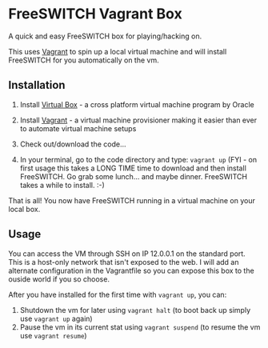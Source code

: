 FreeSWITCH Vagrant Box
======================

A quick and easy FreeSWITCH box for playing/hacking on. 

This uses [Vagrant](http://www.vagrantup.com) to spin up a local virtual machine and will install FreeSWITCH for you automatically on the vm. 

Installation
------------

1. Install [Virtual Box](https://www.virtualbox.org/) - a cross platform virtual machine program by Oracle

2. Install [Vagrant](http://www.vagrantup.com) - a virtual machine provisioner making it easier than ever to automate virtual machine setups

3. Check out/download the code...

4. In your terminal, go to the code directory and type: `vagrant up` (FYI - on first usage this takes a LONG TIME time to download and then install FreeSWITCH. Go grab some lunch... and maybe dinner. FreeSWITCH takes a while to install. :-)

That is all! You now have FreeSWITCH running in a virtual machine on your local box.


Usage
------

You can access the VM through SSH on IP 12.0.0.1 on the standard port. This is a host-only network that isn't exposed to the web.
I will add an alternate configuration in the Vagrantfile so you can expose this box to the ouside world if you so choose.

After you have installed for the first time with `vagrant up`, you can:

1. Shutdown the vm for later using `vagrant halt` (to boot back up simply use `vagrant up` again)
2. Pause the vm in its current stat using `vagrant suspend` (to resume the vm use `vagrant resume`)


